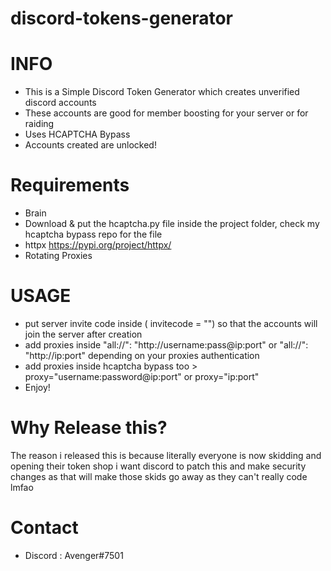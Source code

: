 # discord-tokens-generator

# INFO
- This is a Simple Discord Token Generator which creates unverified discord accounts 
- These accounts are good for member boosting for your server or for raiding
- Uses HCAPTCHA Bypass
- Accounts created are unlocked!

# Requirements
- Brain 
- Download & put the hcaptcha.py file inside the project folder, check my hcaptcha bypass repo for the file
- httpx https://pypi.org/project/httpx/
- Rotating Proxies

# USAGE
- put server invite code inside ( invitecode = "") so that the accounts will join the server after creation
- add proxies inside "all://": "http://username:pass@ip:port" or "all://": "http://ip:port" depending on your proxies authentication
- add proxies inside hcaptcha bypass too >  proxy="username:password@ip:port" or proxy="ip:port"
- Enjoy!

# Why Release this?
The reason i released this is because literally everyone is now skidding and opening their token shop i want discord to patch this and make security changes as that will make those skids go away as they can't really code lmfao

# Contact
- Discord : Avenger#7501


